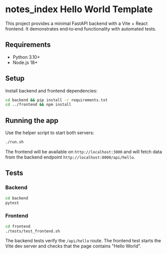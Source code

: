 # notes_index Hello World Template

This project provides a minimal FastAPI backend with a Vite + React frontend. It demonstrates end‑to‑end functionality with automated tests.

## Requirements
- Python 3.10+
- Node.js 18+

## Setup
Install backend and frontend dependencies:

```bash
cd backend && pip install -r requirements.txt
cd ../frontend && npm install
```

## Running the app
Use the helper script to start both servers:

```bash
./run.sh
```

The frontend will be available on `http://localhost:3000` and will fetch data from the backend endpoint `http://localhost:8000/api/hello`.

## Tests
### Backend
```bash
cd backend
pytest
```

### Frontend
```bash
cd frontend
./tests/test_frontend.sh
```

The backend tests verify the `/api/hello` route. The frontend test starts the Vite dev server and checks that the page contains "Hello World".

